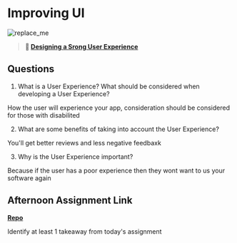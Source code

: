 # Improving UI

![replace_me](https://codeworks.blob.core.windows.net/public/assets/img/illustrations/placeholder.svg)

> **📖 [Designing a Srong User Experience](https://codeworksacademy.com/fs-student-guide/resources/wk7/03-Creating-Good-UX)**

## Questions

1. What is a User Experience? What should be considered when developing a User Experience?

How the user will experience your app, consideration should be considered for those with disabilited

2. What are some benefits of taking into account the User Experience?

You'll get better reviews and less negative feedbaxk

3. Why is the User Experience important?

Because if the user has a poor experience then they wont want to us your software again

## Afternoon Assignment Link

**[Repo](https://github.com/zaneljensen/<ASSIGNMENT_REPO>)**

Identify at least 1 takeaway from today's assignment

